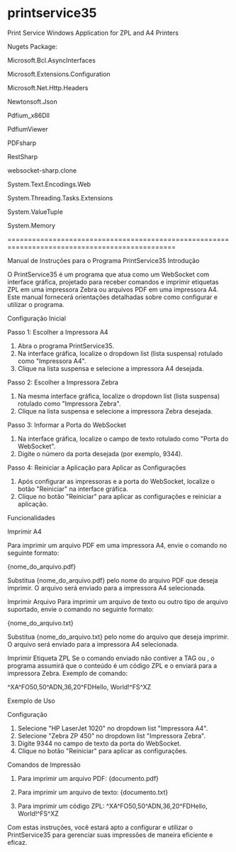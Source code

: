 # printservice35
 Print Service Windows Application for ZPL and A4 Printers

Nugets Package:

Microsoft.Bcl.AsyncInterfaces

Microsoft.Extensions.Configuration

Microsoft.Net.Http.Headers

Newtonsoft.Json

Pdfium_x86Dll

PdfiumViewer

PDFsharp

RestSharp

websocket-sharp.clone

System.Text.Encodings.Web

System.Threading.Tasks.Extensions

System.ValueTuple

System.Memory

===============================================================================================

Manual de Instruções para o Programa PrintService35
Introdução

O PrintService35 é um programa que atua como um WebSocket com interface gráfica, projetado para receber comandos e imprimir etiquetas ZPL em uma impressora Zebra ou arquivos PDF em uma impressora A4. Este manual fornecerá orientações detalhadas sobre como configurar e utilizar o programa.

Configuração Inicial

Passo 1: Escolher a Impressora A4

1. Abra o programa PrintService35.
2. Na interface gráfica, localize o dropdown list (lista suspensa) rotulado como "Impressora A4".
3. Clique na lista suspensa e selecione a impressora A4 desejada.

Passo 2: Escolher a Impressora Zebra

1. Na mesma interface gráfica, localize o dropdown list (lista suspensa) rotulado como "Impressora Zebra".
2. Clique na lista suspensa e selecione a impressora Zebra desejada.

Passo 3: Informar a Porta do WebSocket

1. Na interface gráfica, localize o campo de texto rotulado como "Porta do WebSocket".
2. Digite o número da porta desejada (por exemplo, 9344).

Passo 4: Reiniciar a Aplicação para Aplicar as Configurações

1. Após configurar as impressoras e a porta do WebSocket, localize o botão "Reiniciar" na interface gráfica.
2. Clique no botão "Reiniciar" para aplicar as configurações e reiniciar a aplicação.

Funcionalidades

Imprimir A4

Para imprimir um arquivo PDF em uma impressora A4, envie o comando no seguinte formato:

<pdf>{nome_do_arquivo.pdf}

Substitua {nome_do_arquivo.pdf} pelo nome do arquivo PDF que deseja imprimir.
O arquivo será enviado para a impressora A4 selecionada.

Imprimir Arquivo
Para imprimir um arquivo de texto ou outro tipo de arquivo suportado, envie o comando no seguinte formato:

<file>{nome_do_arquivo.txt}

Substitua {nome_do_arquivo.txt} pelo nome do arquivo que deseja imprimir.
O arquivo será enviado para a impressora A4 selecionada.

Imprimir Etiqueta ZPL
Se o comando enviado não contiver a TAG <pdf> ou <file>, o programa assumirá que o conteúdo é um código ZPL e o enviará para a impressora Zebra. Exemplo de comando:

^XA^FO50,50^ADN,36,20^FDHello, World!^FS^XZ

Exemplo de Uso

Configuração
1. Selecione "HP LaserJet 1020" no dropdown list "Impressora A4".
2. Selecione "Zebra ZP 450" no dropdown list "Impressora Zebra".
3. Digite 9344 no campo de texto da porta do WebSocket.
4. Clique no botão "Reiniciar" para aplicar as configurações.

Comandos de Impressão

1. Para imprimir um arquivo PDF:
<pdf>{documento.pdf}

2. Para imprimir um arquivo de texto:
<file>{documento.txt}

3. Para imprimir um código ZPL:
^XA^FO50,50^ADN,36,20^FDHello, World!^FS^XZ

Com estas instruções, você estará apto a configurar e utilizar o PrintService35 para gerenciar suas impressões de maneira eficiente e eficaz.



